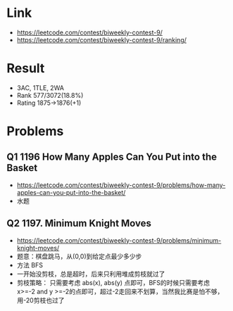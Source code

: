 # Link
- https://leetcode.com/contest/biweekly-contest-9/
- https://leetcode.com/contest/biweekly-contest-9/ranking/

# Result
- 3AC, 1TLE, 2WA
- Rank 577/3072(18.8%)
- Rating 1875->1876(+1)

# Problems
## Q1 1196 How Many Apples Can You Put into the Basket
- https://leetcode.com/contest/biweekly-contest-9/problems/how-many-apples-can-you-put-into-the-basket/
- 水题

## Q2 1197. Minimum Knight Moves
- https://leetcode.com/contest/biweekly-contest-9/problems/minimum-knight-moves/
- 题意：棋盘跳马，从(0,0)到给定点最少多少步
- 方法 BFS
- 一开始没剪枝，总是超时，后来只利用堆成剪枝就过了
- 剪枝策略： 只需要考虑 abs(x), abs(y) 点即可，BFS的时候只需要考虑 x>=-2 and y >=-2的点即可，超过-2走回来不划算，当然我比赛是怕不够，用-20剪枝也过了
